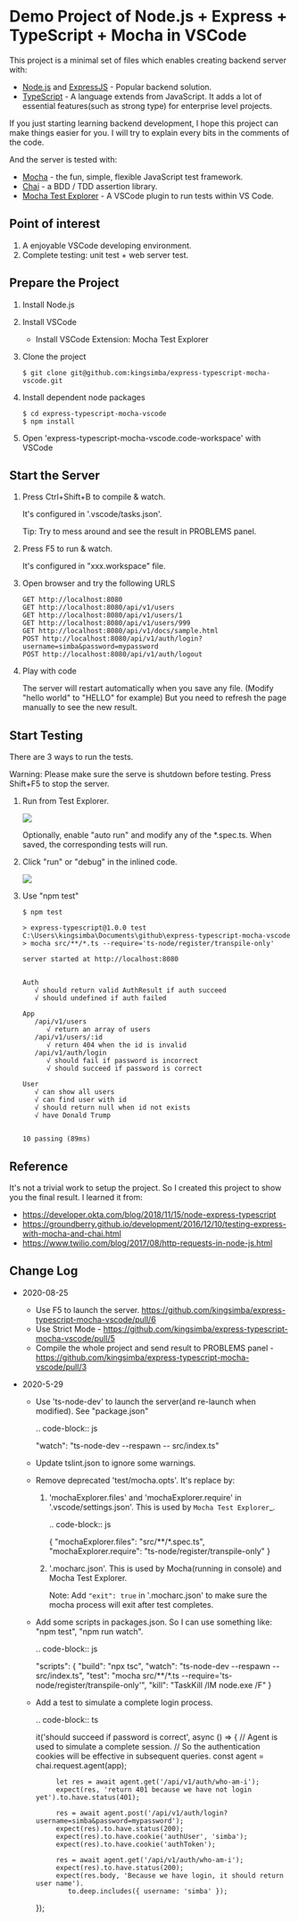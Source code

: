 # Demo Project of Node.js + Express + TypeScript + Mocha in VSCode

This project is a minimal set of files which enables creating backend server with:

*  [Node.js](https://nodejs.org/en/)  and [ExpressJS](https://expressjs.com/) - Popular backend solution.
*  [TypeScript](https://www.typescriptlang.org/) - A language extends from JavaScript. It adds a lot of essential features(such as strong type)
   for enterprise level projects.

If you just starting learning backend development, I hope this project can make things easier for you.
I will try to explain every bits in the comments of the code.

And the server is tested with:

*  [Mocha](https://mochajs.org/) - the fun, simple, flexible JavaScript test framework.
*  [Chai](https://www.chaijs.com/) - a BDD / TDD assertion library.
*  [Mocha Test Explorer](https://marketplace.visualstudio.com/items?itemName=hbenl.vscode-mocha-test-adapter) - A VSCode plugin to run tests within VS Code.

## Point of interest

1. A enjoyable VSCode developing environment.
2. Complete testing: unit test + web server test.

## Prepare the Project

1. Install Node.js
2. Install VSCode

   *  Install VSCode Extension: Mocha Test Explorer

3. Clone the project

   ``` 
   $ git clone git@github.com:kingsimba/express-typescript-mocha-vscode.git
   ```

4. Install dependent node packages
  
   ```  
   $ cd express-typescript-mocha-vscode
   $ npm install
   ```

5. Open 'express-typescript-mocha-vscode.code-workspace' with VSCode

## Start the Server

1. Press Ctrl+Shift+B to compile & watch.

   It's configured in '.vscode/tasks.json'.

   Tip: Try to mess around and see the result in PROBLEMS panel.

2. Press F5 to run & watch.

   It's configured in "xxx.workspace" file.

3. Open browser and try the following URLS

   ```
   GET http://localhost:8080
   GET http://localhost:8080/api/v1/users
   GET http://localhost:8080/api/v1/users/1
   GET http://localhost:8080/api/v1/users/999
   GET http://localhost:8080/api/v1/docs/sample.html
   POST http://localhost:8080/api/v1/auth/login?username=simba&password=mypassword
   POST http://localhost:8080/api/v1/auth/logout
   ```

4. Play with code

   The server will restart automatically when you save any file.
   (Modify "hello world" to "HELLO" for example)
   But you need to refresh the page manually to see the new result.

## Start Testing

There are 3 ways to run the tests.

Warning: Please make sure the serve is shutdown before testing. Press Shift+F5 to stop the server.

1. Run from Test Explorer.

   ![](images/test-explorer.png)

   Optionally, enable "auto run" and modify any of the \*.spec.ts. When saved, the corresponding tests will run.

2. Click "run" or "debug" in the inlined code.

   ![](images/inlined-test.png)

3. Use "npm test"


   ```
   $ npm test    

   > express-typescript@1.0.0 test C:\Users\kingsimba\Documents\github\express-typescript-mocha-vscode
   > mocha src/**/*.ts --require='ts-node/register/transpile-only'

   server started at http://localhost:8080


   Auth
      √ should return valid AuthResult if auth succeed
      √ should undefined if auth failed

   App
      /api/v1/users
         √ return an array of users
      /api/v1/users/:id
         √ return 404 when the id is invalid
      /api/v1/auth/login
         √ should fail if password is incorrect
         √ should succeed if password is correct

   User
      √ can show all users
      √ can find user with id
      √ should return null when id not exists
      √ have Donald Trump


   10 passing (89ms)
   ```

## Reference

It's not a trivial work to setup the project. So I created this project to show you the final result.
I learned it from:

* https://developer.okta.com/blog/2018/11/15/node-express-typescript
* https://groundberry.github.io/development/2016/12/10/testing-express-with-mocha-and-chai.html
* https://www.twilio.com/blog/2017/08/http-requests-in-node-js.html

## Change Log

*  2020-08-25
   
   * Use F5 to launch the server. https://github.com/kingsimba/express-typescript-mocha-vscode/pull/6
   * Use Strict Mode - https://github.com/kingsimba/express-typescript-mocha-vscode/pull/5
   * Compile the whole project and send result to PROBLEMS panel - https://github.com/kingsimba/express-typescript-mocha-vscode/pull/3

*  2020-5-29

   *  Use 'ts-node-dev' to launch the server(and re-launch when modified). See "package.json"

      .. code-block:: js
         
         "watch": "ts-node-dev --respawn -- src/index.ts"

   *  Update tslint.json to ignore some warnings.
   *  Remove deprecated 'test/mocha.opts'. It's replace by:
   
      1. 'mochaExplorer.files' and 'mochaExplorer.require' in '.vscode/settings.json'. This is used by `Mocha Test Explorer`_.
         
         .. code-block:: js

            {
               "mochaExplorer.files": "src/**/*.spec.ts",
               "mochaExplorer.require": "ts-node/register/transpile-only"
            }

      2. '.mocharc.json'. This is used by Mocha(running in console) and Mocha Test Explorer.
      
         Note: Add ``"exit": true`` in '.mocharc.json' to make sure the mocha process will exit after test completes.
   
   *  Add some scripts in packages.json. So I can use something like: "npm test", "npm run watch".
     
      .. code-block:: js
     
         "scripts": {
            "build": "npx tsc",
            "watch": "ts-node-dev --respawn -- src/index.ts",
            "test": "mocha src/**/*.ts --require='ts-node/register/transpile-only'",
            "kill": "TaskKill /IM node.exe /F"
         }

   *  Add a test to simulate a complete login process.

      .. code-block:: ts

         it('should succeed if password is correct', async () => {
               // Agent is used to simulate a complete session.
               // So the authentication cookies will be effective in subsequent queries.
               const agent = chai.request.agent(app);

               let res = await agent.get('/api/v1/auth/who-am-i');
               expect(res, 'return 401 because we have not login yet').to.have.status(401);

               res = await agent.post('/api/v1/auth/login?username=simba&password=mypassword');
               expect(res).to.have.status(200);
               expect(res).to.have.cookie('authUser', 'simba');
               expect(res).to.have.cookie('authToken');

               res = await agent.get('/api/v1/auth/who-am-i');
               expect(res).to.have.status(200);
               expect(res.body, 'Because we have login, it should return user name').
                  to.deep.includes({ username: 'simba' });
         });

